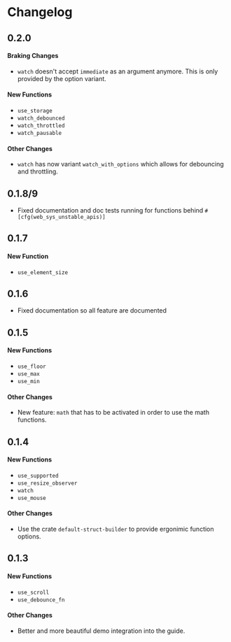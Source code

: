 # Changelog

## 0.2.0

#### Braking Changes
- `watch` doesn't accept `immediate` as an argument anymore. This is only provided by the option variant.

#### New Functions
- `use_storage`
- `watch_debounced`
- `watch_throttled`
- `watch_pausable`

#### Other Changes

- `watch` has now variant `watch_with_options` which allows for debouncing and throttling.

## 0.1.8/9

- Fixed documentation and doc tests running for functions behind `#[cfg(web_sys_unstable_apis)]`

## 0.1.7

#### New Function
- `use_element_size`

## 0.1.6

- Fixed documentation so all feature are documented

## 0.1.5

#### New Functions
- `use_floor`
- `use_max`
- `use_min`

#### Other Changes
- New feature: `math` that has to be activated in order to use the math functions.

## 0.1.4

#### New Functions
- `use_supported`
- `use_resize_observer`
- `watch`
- `use_mouse`

#### Other Changes
- Use the crate `default-struct-builder` to provide ergonimic function options.

## 0.1.3

#### New Functions
- `use_scroll`
- `use_debounce_fn`

#### Other Changes
- Better and more beautiful demo integration into the guide.